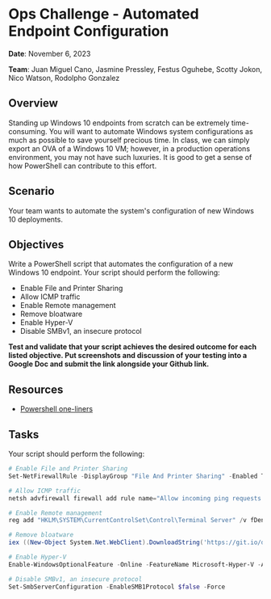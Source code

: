 # Ops Challenge - Automated Endpoint Configuration

**Date**: November 6, 2023

**Team**: Juan Miguel Cano, Jasmine Pressley, Festus Oguhebe, Scotty Jokon, Nico Watson, Rodolpho Gonzalez

## Overview

Standing up Windows 10 endpoints from scratch can be extremely time-consuming. You will want to automate Windows system configurations as much as possible to save yourself precious time. In class, we can simply export an OVA of a Windows 10 VM; however, in a production operations environment, you may not have such luxuries. It is good to get a sense of how PowerShell can contribute to this effort.

## Scenario

Your team wants to automate the system's configuration of new Windows 10 deployments.

## Objectives

Write a PowerShell script that automates the configuration of a new Windows 10 endpoint. Your script should perform the following:

- Enable File and Printer Sharing
- Allow ICMP traffic
- Enable Remote management
- Remove bloatware
- Enable Hyper-V
- Disable SMBv1, an insecure protocol

**Test and validate that your script achieves the desired outcome for each listed objective. Put screenshots and discussion of your testing into a Google Doc and submit the link alongside your Github link.**

## Resources

- [Powershell one-liners](https://github.com/superswan/Powershell-SysAdmin)

## Tasks

Your script should perform the following:

```powershell
# Enable File and Printer Sharing
Set-NetFirewallRule -DisplayGroup "File And Printer Sharing" -Enabled True

# Allow ICMP traffic
netsh advfirewall firewall add rule name="Allow incoming ping requests IPv4" dir=in action=allow protocol=icmpv4

# Enable Remote management
reg add "HKLM\SYSTEM\CurrentControlSet\Control\Terminal Server" /v fDenyTSConnections /t REG_DWORD /d 0 /f

# Remove bloatware
iex ((New-Object System.Net.WebClient).DownloadString('https://git.io/debloat'))

# Enable Hyper-V
Enable-WindowsOptionalFeature -Online -FeatureName Microsoft-Hyper-V -All

# Disable SMBv1, an insecure protocol
Set-SmbServerConfiguration -EnableSMB1Protocol $false -Force
